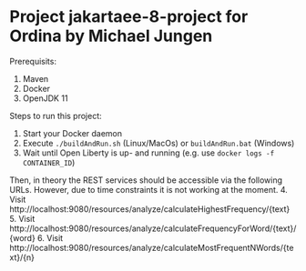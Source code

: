 # Project jakartaee-8-project for Ordina by Michael Jungen

Prerequisits:
1. Maven
2. Docker
3. OpenJDK 11

Steps to run this project:

1. Start your Docker daemon
2. Execute `./buildAndRun.sh` (Linux/MacOs) or `buildAndRun.bat` (Windows)
3. Wait until Open Liberty is up- and running (e.g. use `docker logs -f CONTAINER_ID`)

Then, in theory the REST services should be accessible via the following URLs. However, due to time constraints it is not working at the moment.
4. Visit http://localhost:9080/resources/analyze/calculateHighestFrequency/{text}
5. Visit http://localhost:9080/resources/analyze/calculateFrequencyForWord/{text}/{word}
6. Visit http://localhost:9080/resources/analyze/calculateMostFrequentNWords/{text}/{n}